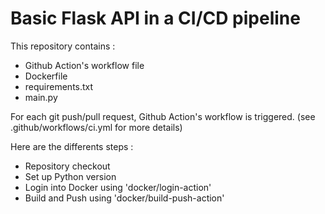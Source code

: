 # Basic Flask API  in a CI/CD pipeline

This repository contains : 
- Github Action's workflow file
- Dockerfile 
- requirements.txt
- main.py

For each git push/pull request, Github Action's workflow is triggered. (see .github/workflows/ci.yml for more details)

Here are the differents steps : 
- Repository checkout
- Set up Python version
- Login into Docker using 'docker/login-action'
- Build and Push using 'docker/build-push-action'
